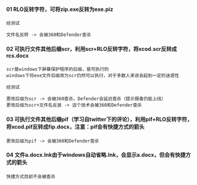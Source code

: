 #### 01 RLO反转字符，可将zip.exe反转为exe.piz
```
经测试

文件名反转 -> 会被360和Defender查杀
```

#### 02 可执行文件其他后缀scr，利用scr+RLO反转字符，将xcod.scr反转成rcs.docx
```
scr是windows下屏幕保护程序的后缀，是可执行的
windows下将exe文件后缀改为scr仍然可以执行，对于多数人来说会起到一定的迷惑性

经测试

更改后缀为scr -> 会被360查杀，Defender会延迟查杀（提示报毒仍能上线）
更改后缀为scr+文件名反装 -> 这个技术会被360和Defender查杀
```

#### 03 可执行文件其他后缀pif（学习自twitter下的评论），利用pif+RLO反转字符，将xcod.pif反转成fip.docx，注意：pif会有快捷方式的箭头
```
更改后缀为pif -> 会被360和Defender查杀
```

#### 04 文件a.docx.lnk由于windows自动省略.lnk，会显示a.docx，但会有快捷方式的箭头
```
快捷方式目前不会被查杀
```